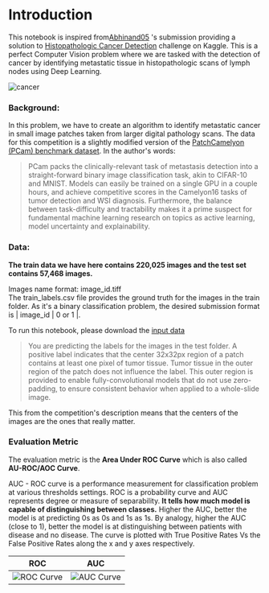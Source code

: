 # Introduction
This notebook is inspired from[Abhinand05](https://www.kaggle.com/abhinand05/histopathologic-cancer-detection-using-cnns) 's submission providing a solution to [Histopathologic Cancer Detection](https://www.kaggle.com/c/histopathologic-cancer-detection/overview) challenge on Kaggle. This is a perfect Computer Vision problem where we are tasked with the detection of cancer by identifying metastatic tissue in histopathologic scans of lymph nodes using Deep Learning.

 ![cancer](https://jithinjk.github.io/blog/images/histo/pcam.png)

### Background:
In this problem, we have to create an algorithm to identify metastatic cancer in small image patches taken from larger digital pathology scans. 
The data for this competition is a slightly modified version of the [PatchCamelyon (PCam) benchmark dataset](https://github.com/basveeling/pcam). 
In the author's words:
>PCam packs the clinically-relevant task of metastasis detection into a straight-forward binary image classification task, akin to CIFAR-10 and MNIST. Models can easily be trained on a single GPU in a couple hours, and achieve competitive scores in the Camelyon16 tasks of tumor detection and WSI diagnosis. Furthermore, the balance between task-difficulty and tractability makes it a prime suspect for fundamental machine learning research on topics as active learning, model uncertainty and explainability.

### Data:

**The train data we have here contains 220,025 images and the test set contains 57,468 images.** 

Images name format: image_id.tiff  
The train_labels.csv file provides the ground truth for the images in the train folder.
As it's a binary classification problem, the desired submission format is | image_id | 0 or 1 |.

To run this notebook, please download the [input data](https://www.kaggle.com/c/histopathologic-cancer-detection/data)

 > You are predicting the labels for the images in the test folder. A positive label indicates that the center 32x32px region of a patch contains at least one pixel of tumor tissue. Tumor tissue in the outer region of the patch does not influence the label. This outer region is provided to enable fully-convolutional models that do not use zero-padding, to ensure consistent behavior when applied to a whole-slide image.
 
This from the competition's description means that the centers of the images are the ones that really matter.

### Evaluation Metric
The evaluation metric is the **Area Under ROC Curve** which is also called **AU-ROC/AOC Curve**.

AUC - ROC curve is a performance measurement for classification problem at various thresholds settings. ROC is a probability curve and AUC represents degree or measure of separability. **It tells how much model is capable of distinguishing between classes.** Higher the AUC, better the model is at predicting 0s as 0s and 1s as 1s. By analogy, higher the AUC (close to 1), better the model is at distinguishing between patients with disease and no disease. The curve is plotted with True Positive Rates Vs the False Positive Rates along the x and y axes respectively.


ROC                        |  AUC 
:-------------------------:|:-------------------------:
 ![ROC Curve](http://gim.unmc.edu/dxtests/roccomp.jpg)  |   ![AUC Curve](https://i.ibb.co/mBKh6ZB/roc.pnghttps://i.ibb.co/mBKh6ZB/roc.png)
